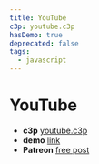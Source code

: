 ```yaml
---
title: YouTube
c3p: youtube.c3p
hasDemo: true
deprecated: false
tags:
  - javascript
---
```


# YouTube

* **c3p** [youtube.c3p](source/c3p/youtube.c3p)
* **demo** [link](demo)
* **Patreon** [free post](https://www.patreon.com/posts/46901116)
